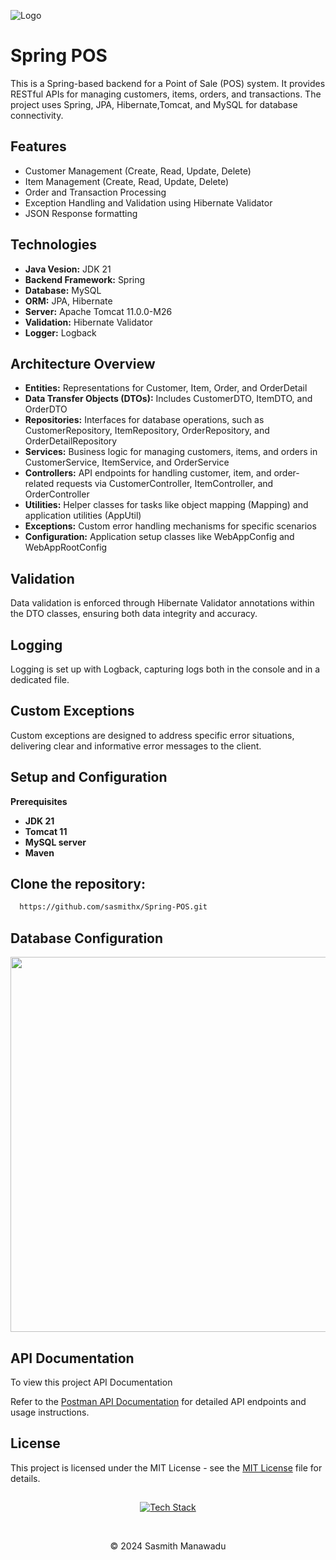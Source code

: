 
![Logo](https://upload.wikimedia.org/wikipedia/commons/4/44/Spring_Framework_Logo_2018.svg)

# Spring POS

This is a Spring-based backend for a Point of Sale (POS) system. It provides RESTful APIs for managing customers, items, orders, and transactions. The project uses Spring, JPA, Hibernate,Tomcat, and MySQL for database connectivity.


## Features

- Customer Management (Create, Read, Update, Delete)
- Item Management (Create, Read, Update, Delete)
- Order and Transaction Processing
- Exception Handling and Validation using Hibernate Validator
- JSON Response formatting


## Technologies

- **Java Vesion:** JDK 21
- **Backend Framework:** Spring
- **Database:** MySQL
- **ORM:** JPA, Hibernate
- **Server:** Apache Tomcat 11.0.0-M26
- **Validation:** Hibernate Validator
- **Logger:** Logback


## Architecture Overview
- **Entities:** Representations for Customer, Item, Order, and OrderDetail
- **Data Transfer Objects (DTOs):** Includes CustomerDTO, ItemDTO, and OrderDTO
- **Repositories:** Interfaces for database operations, such as CustomerRepository, ItemRepository, OrderRepository, and OrderDetailRepository
- **Services:** Business logic for managing customers, items, and orders in CustomerService, ItemService, and OrderService
- **Controllers:** API endpoints for handling customer, item, and order-related requests via CustomerController, ItemController, and OrderController
- **Utilities:** Helper classes for tasks like object mapping (Mapping) and application utilities (AppUtil)
- **Exceptions:** Custom error handling mechanisms for specific scenarios
- **Configuration:** Application setup classes like WebAppConfig and WebAppRootConfig

## Validation
Data validation is enforced through Hibernate Validator annotations within the DTO classes, ensuring both data integrity and accuracy.

## Logging
Logging is set up with Logback, capturing logs both in the console and in a dedicated file.

## Custom Exceptions
Custom exceptions are designed to address specific error situations, delivering clear and informative error messages to the client.

## Setup and Configuration

**Prerequisites**

- **JDK 21**
- **Tomcat 11**
- **MySQL server**
- **Maven**


## Clone the repository:



```bash
  https://github.com/sasmithx/Spring-POS.git
```
## Database Configuration

<img src="https://github.com/sasmithx/Spring-POS/blob/main/src/main/resources/db/db.png" width="600px" height="auto">

## API Documentation

To view this project API Documentation

Refer to the [ Postman API Documentation](https://documenter.getpostman.com/view/35385442/2sAXxV4p5T) for detailed API endpoints and usage instructions.


## License

This project is licensed under the MIT License - see the [ MIT License](https://github.com/sasmithx/Spring-POS?tab=MIT-1-ov-file#) file for details.

##
<div align="center">

[![Tech Stack](https://skillicons.dev/icons?i=git,github,spring,hibernate,maven,mysql,postman)](https://skillicons.dev)
</div> <br>
<p align="center">
  &copy; 2024 Sasmith Manawadu
</p>
